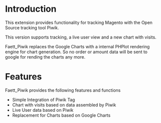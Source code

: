 # Introduction #

This extension provides functionality for tracking Magento with the Open Source tracking tool Piwik.

This version supports tracking, a live user view and a new chart with visits.

Faett\_Piwik replaces the Google Charts with a internal PHPlot rendering engine for chart generation. So no order or amount data will be sent to google for rending the charts any more.

# Features #

Faett\_Piwik provides the following features and functions

  * Simple Integration of Piwik Tag
  * Chart with visits based on data assembled by Piwik
  * Live User data based on Piwik
  * Replacement for Charts based on Google Charts